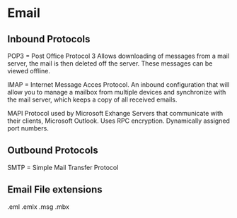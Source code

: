 # Email

## Inbound Protocols

POP3 = Post Office Protocol 3
	Allows downloading of messages from a mail server, the mail is then deleted off the server. These messages can be viewed offline.

IMAP = Internet Message Acces Protocol.
	An inbound configuration that will allow you to manage a mailbox from multiple devices and synchronize with the mail server, which keeps a copy of all received emails.

MAPI
	Protocol used by Microsoft Exhange Servers that communicate with their clients, Microsoft Outlook. Uses RPC encryption. Dynamically assigned port numbers.

## Outbound Protocols

SMTP = Simple Mail Transfer Protocol

## Email File extensions

.eml
.emlx
.msg
.mbx




